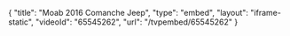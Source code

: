 {
    "title": "Moab 2016 Comanche Jeep",
    "type": "embed",
    "layout": "iframe-static",
    "videoId": "65545262",
    "url": "\/tvpembed\/65545262"
}